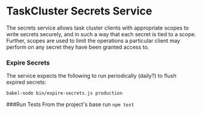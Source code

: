 TaskCluster Secrets Service
===========================

The secrets service allows task cluster clients with appropriate scopes to write secrets securely, and in such a way that each secret is tied to a scope. Further, scopes are used to limit the operations a particular client may perform on any secret they have been granted access to.

### Expire Secrets

The service expects the following to run periodically (daily?) to flush expired secrets:

    babel-node bin/expire-secrets.js production

###Run Tests
From the project's base run ``npm test``
